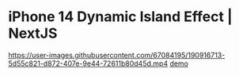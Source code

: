 # iPhone 14 Dynamic Island Effect | NextJS
https://user-images.githubusercontent.com/67084195/190916713-5d55c821-d872-407e-9e44-72611b80d45d.mp4
[demo](https://dynamic-island-iphone-14-clone.vercel.app/)
